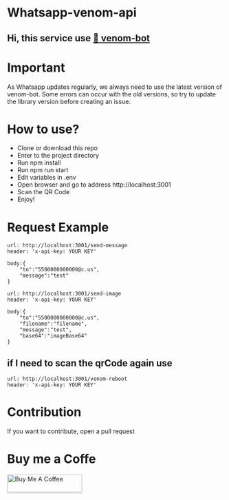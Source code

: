 # Whatsapp-venom-api

## Hi, this service use <a href="https://github.com/orkestral/venom">🔗 venom-bot</a>

# Important

As Whatsapp updates regularly, we always need to use the latest version of venom-bot. Some errors can occur with the old versions, so try to update the library version before creating an issue.

# How to use?

<ul>
<li>Clone or download this repo</li>
<li>Enter to the project directory</li>
<li>Run npm install</li>
<li>Run npm run start</li>
<li>Edit variables in .env</li>
<li>Open browser and go to address http://localhost:3001</li>
<li>Scan the QR Code</li>
<li>Enjoy!</li>
</ul>

# Request Example

```
url: http://localhost:3001/send-message
header: 'x-api-key: YOUR KEY'

body:{
    "to":"5500000000000@c.us",
    "message":"test"
}
```

```
url: http://localhost:3001/send-image
header: 'x-api-key: YOUR KEY'

body:{
    "to":"5500000000000@c.us",
    "filename":"filename",
    "message":"test",
    "base64":"imageBase64"
}
```

## if I need to scan the qrCode again use

```
url: http://localhost:3001/venom-reboot
header: 'x-api-key: YOUR KEY'

```

# Contribution

If you want to contribute, open a pull request

# Buy me a Coffe

<a href="https://www.buymeacoffee.com/jonathanret" target="_blank"><img src="https://www.buymeacoffee.com/assets/img/custom_images/orange_img.png" alt="Buy Me A Coffee" style="height: 41px !important;width: 174px !important;box-shadow: 0px 3px 2px 0px rgba(190, 190, 190, 0.5) !important;-webkit-box-shadow: 0px 3px 2px 0px rgba(190, 190, 190, 0.5) !important;" ></a>
